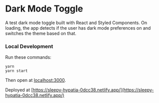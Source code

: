 # Dark Mode Toggle

A test dark mode toggle built with React and Styled Components. On loading, the app detects if the user has dark mode preferences on and switches the theme based on that.

### Local Development

Run these commands:

```
yarn
yarn start
```

Then open at [localhost:3000](localhost:3000).

Deployed at [https://sleepy-hypatia-0dcc38.netlify.app/](https://sleepy-hypatia-0dcc38.netlify.app/)
